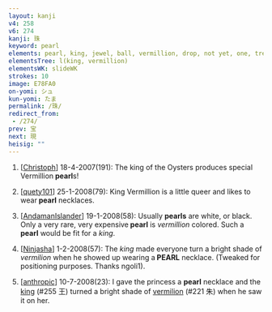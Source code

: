 ```yaml
---
layout: kanji
v4: 258
v6: 274
kanji: 珠
keyword: pearl
elements: pearl, king, jewel, ball, vermillion, drop, not yet, one, tree, wood
elementsTree: l(king, vermillion)
elementsWK: slideWK
strokes: 10
image: E78FA0
on-yomi: シュ
kun-yomi: たま
permalink: /珠/
redirect_from:
 - /274/
prev: 宝
next: 現
heisig: ""
---
```


1) [<a href="http://kanji.koohii.com/profile/Christoph">Christoph</a>] 18-4-2007(191): The king of the Oysters produces special Vermillion<strong> pearl</strong>s!

2) [<a href="http://kanji.koohii.com/profile/quety101">quety101</a>] 25-1-2008(79): King Vermillion is a little queer and likes to wear<strong> pearl</strong> necklaces.

3) [<a href="http://kanji.koohii.com/profile/AndamanIslander">AndamanIslander</a>] 19-1-2008(58): Usually <strong>pearls</strong> are white, or black. Only a very rare, very expensive<strong> pearl</strong> is <em>vermillion</em> colored. Such a <strong>pearl</strong> would be fit for a <em>king</em>.

4) [<a href="http://kanji.koohii.com/profile/Ninjasha">Ninjasha</a>] 1-2-2008(57): The <em>king</em> made everyone turn a bright shade of <em>vermilion</em> when he showed up wearing a<strong> PEARL</strong> necklace. (Tweaked for positioning purposes. Thanks ngoli1).

5) [<a href="http://kanji.koohii.com/profile/anthropic">anthropic</a>] 10-7-2008(23): I gave the princess a <strong>pearl</strong> necklace and the <a href="../v4/255.html">king</a> (#255 王) turned a bright shade of <a href="../v4/221.html">vermilion</a> (#221 朱) when he saw it on her.

